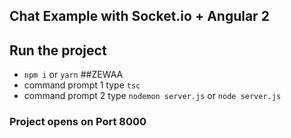 ## Chat Example with Socket.io + Angular 2

## Run the project
- `npm i` or `yarn`
##ZEWAA
- command prompt 1 type `tsc`
- command prompt 2 type `nodemon server.js` or `node server.js`

### Project opens on Port 8000
